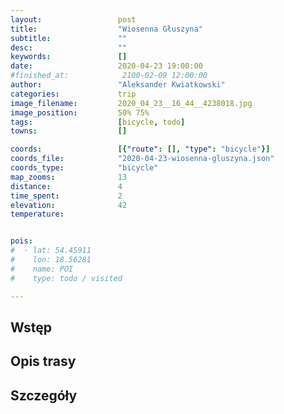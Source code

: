 ```yaml
---
layout:                 post
title:                  "Wiosenna Głuszyna"
subtitle:               ""
desc:                   ""
keywords:               []
date:                   2020-04-23 19:00:00
#finished_at:            2100-02-09 12:00:00
author:                 "Aleksander Kwiatkowski"
categories:             trip
image_filename:         2020_04_23__16_44__4238018.jpg
image_position:         50% 75%
tags:                   [bicycle, todo]
towns:                  []

coords:                 [{"route": [], "type": "bicycle"}]
coords_file:            "2020-04-23-wiosenna-gluszyna.json"
coords_type:            "bicycle"
map_zooms:              13
distance:               4
time_spent:             2
elevation:              42
temperature:            


pois:
#  - lat: 54.45911
#    lon: 18.56281
#    name: POI
#    type: todo / visited

---
```



## Wstęp

## Opis trasy

## Szczegóły
